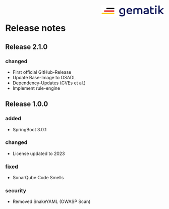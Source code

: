 <img align="right" width="200" height="37" src="media/Gematik_Logo_Flag.png"/> <br/> 
 
# Release notes

## Release 2.1.0
### changed
- First official GitHub-Release
- Update Base-Image to OSADL
- Dependency-Updates (CVEs et al.)
- Implement rule-engine

## Release 1.0.0
### added
- SpringBoot 3.0.1

### changed
- License updated to 2023

### fixed
- SonarQube Code Smells

### security
- Removed SnakeYAML (OWASP Scan)